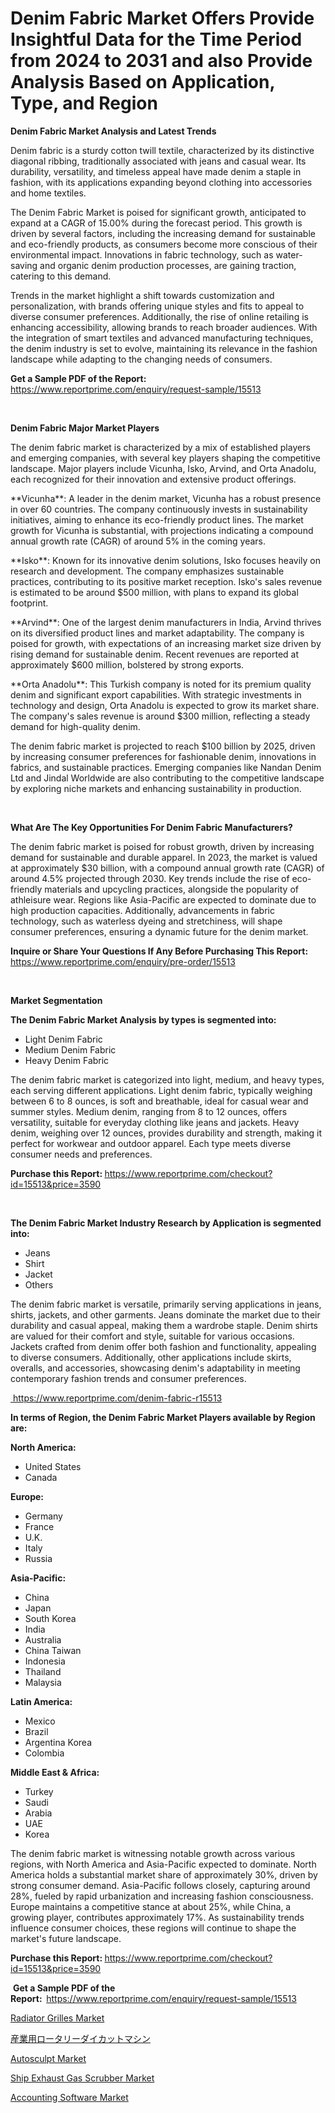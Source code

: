 <p><h1>Denim Fabric Market Offers Provide Insightful Data for the Time Period from 2024 to 2031 and also Provide Analysis Based on Application, Type, and Region</h1></p><p><strong>Denim Fabric Market Analysis and Latest Trends</strong></p>
<p><p>Denim fabric is a sturdy cotton twill textile, characterized by its distinctive diagonal ribbing, traditionally associated with jeans and casual wear. Its durability, versatility, and timeless appeal have made denim a staple in fashion, with its applications expanding beyond clothing into accessories and home textiles.</p><p>The Denim Fabric Market is poised for significant growth, anticipated to expand at a CAGR of 15.00% during the forecast period. This growth is driven by several factors, including the increasing demand for sustainable and eco-friendly products, as consumers become more conscious of their environmental impact. Innovations in fabric technology, such as water-saving and organic denim production processes, are gaining traction, catering to this demand.</p><p>Trends in the market highlight a shift towards customization and personalization, with brands offering unique styles and fits to appeal to diverse consumer preferences. Additionally, the rise of online retailing is enhancing accessibility, allowing brands to reach broader audiences. With the integration of smart textiles and advanced manufacturing techniques, the denim industry is set to evolve, maintaining its relevance in the fashion landscape while adapting to the changing needs of consumers.</p></p>
<p><strong>Get a Sample PDF of the Report:&nbsp;</strong> <a href="https://www.reportprime.com/enquiry/request-sample/15513">https://www.reportprime.com/enquiry/request-sample/15513</a></p>
<p>&nbsp;</p>
<p><strong>Denim Fabric Major Market Players</strong></p>
<p><p>The denim fabric market is characterized by a mix of established players and emerging companies, with several key players shaping the competitive landscape. Major players include Vicunha, Isko, Arvind, and Orta Anadolu, each recognized for their innovation and extensive product offerings.</p><p>**Vicunha**: A leader in the denim market, Vicunha has a robust presence in over 60 countries. The company continuously invests in sustainability initiatives, aiming to enhance its eco-friendly product lines. The market growth for Vicunha is substantial, with projections indicating a compound annual growth rate (CAGR) of around 5% in the coming years. </p><p>**Isko**: Known for its innovative denim solutions, Isko focuses heavily on research and development. The company emphasizes sustainable practices, contributing to its positive market reception. Isko's sales revenue is estimated to be around $500 million, with plans to expand its global footprint.</p><p>**Arvind**: One of the largest denim manufacturers in India, Arvind thrives on its diversified product lines and market adaptability. The company is poised for growth, with expectations of an increasing market size driven by rising demand for sustainable denim. Recent revenues are reported at approximately $600 million, bolstered by strong exports.</p><p>**Orta Anadolu**: This Turkish company is noted for its premium quality denim and significant export capabilities. With strategic investments in technology and design, Orta Anadolu is expected to grow its market share. The company's sales revenue is around $300 million, reflecting a steady demand for high-quality denim.</p><p>The denim fabric market is projected to reach $100 billion by 2025, driven by increasing consumer preferences for fashionable denim, innovations in fabrics, and sustainable practices. Emerging companies like Nandan Denim Ltd and Jindal Worldwide are also contributing to the competitive landscape by exploring niche markets and enhancing sustainability in production.</p></p>
<p>&nbsp;</p>
<p><strong>What Are The Key Opportunities For Denim Fabric Manufacturers?</strong></p>
<p><p>The denim fabric market is poised for robust growth, driven by increasing demand for sustainable and durable apparel. In 2023, the market is valued at approximately $30 billion, with a compound annual growth rate (CAGR) of around 4.5% projected through 2030. Key trends include the rise of eco-friendly materials and upcycling practices, alongside the popularity of athleisure wear. Regions like Asia-Pacific are expected to dominate due to high production capacities. Additionally, advancements in fabric technology, such as waterless dyeing and stretchiness, will shape consumer preferences, ensuring a dynamic future for the denim market.</p></p>
<p><strong>Inquire or Share Your Questions If Any Before Purchasing This Report:</strong> <a href="https://www.reportprime.com/enquiry/pre-order/15513">https://www.reportprime.com/enquiry/pre-order/15513</a></p>
<p>&nbsp;</p>
<p><strong>Market Segmentation</strong></p>
<p><strong>The Denim Fabric Market Analysis by types is segmented into:</strong></p>
<p><ul><li>Light Denim Fabric</li><li>Medium Denim Fabric</li><li>Heavy Denim Fabric</li></ul></p>
<p><p>The denim fabric market is categorized into light, medium, and heavy types, each serving different applications. Light denim fabric, typically weighing between 6 to 8 ounces, is soft and breathable, ideal for casual wear and summer styles. Medium denim, ranging from 8 to 12 ounces, offers versatility, suitable for everyday clothing like jeans and jackets. Heavy denim, weighing over 12 ounces, provides durability and strength, making it perfect for workwear and outdoor apparel. Each type meets diverse consumer needs and preferences.</p></p>
<p><strong>Purchase this Report:&nbsp;</strong><a href="https://www.reportprime.com/checkout?id=15513&price=3590">https://www.reportprime.com/checkout?id=15513&price=3590</a></p>
<p>&nbsp;</p>
<p><strong>The Denim Fabric Market Industry Research by Application is segmented into:</strong></p>
<p><ul><li>Jeans</li><li>Shirt</li><li>Jacket</li><li>Others</li></ul></p>
<p><p>The denim fabric market is versatile, primarily serving applications in jeans, shirts, jackets, and other garments. Jeans dominate the market due to their durability and casual appeal, making them a wardrobe staple. Denim shirts are valued for their comfort and style, suitable for various occasions. Jackets crafted from denim offer both fashion and functionality, appealing to diverse consumers. Additionally, other applications include skirts, overalls, and accessories, showcasing denim's adaptability in meeting contemporary fashion trends and consumer preferences.</p></p>
<p><a href="https://www.reportprime.com/denim-fabric-r15513">&nbsp;https://www.reportprime.com/denim-fabric-r15513</a></p>
<p><strong>In terms of Region, the Denim Fabric Market Players available by Region are:</strong></p>
<p>
    <p> <strong> North America: </strong>
        <ul>
            <li>United States</li>
            <li>Canada</li>
        </ul>
        </p> 
    <p> <strong> Europe: </strong>
        <ul>
            <li>Germany</li>
            <li>France</li>
            <li>U.K.</li>
            <li>Italy</li>
            <li>Russia</li>
        </ul>
        </p> 
    <p> <strong> Asia-Pacific: </strong>
        <ul>
            <li>China</li>
            <li>Japan</li>
            <li>South Korea</li>
            <li>India</li>
            <li>Australia</li>
            <li>China Taiwan</li>
            <li>Indonesia</li>
            <li>Thailand</li>
            <li>Malaysia</li>
        </ul>
        </p> 
    <p> <strong> Latin America: </strong>
        <ul>
            <li>Mexico</li>
            <li>Brazil</li>
            <li>Argentina Korea</li>
            <li>Colombia</li>
        </ul>
        </p> 
    <p> <strong> Middle East & Africa: </strong>
        <ul>
            <li>Turkey</li>
            <li>Saudi</li>
            <li>Arabia</li>
            <li>UAE</li>
            <li>Korea</li>
        </ul>
    </p>
    </p>
<p><p>The denim fabric market is witnessing notable growth across various regions, with North America and Asia-Pacific expected to dominate. North America holds a substantial market share of approximately 30%, driven by strong consumer demand. Asia-Pacific follows closely, capturing around 28%, fueled by rapid urbanization and increasing fashion consciousness. Europe maintains a competitive stance at about 25%, while China, a growing player, contributes approximately 17%. As sustainability trends influence consumer choices, these regions will continue to shape the market's future landscape.</p></p>
<p><strong>Purchase this Report: </strong><a href="https://www.reportprime.com/checkout?id=15513&price=3590">https://www.reportprime.com/checkout?id=15513&price=3590</a></p>
<p>&nbsp;<strong>Get a Sample PDF of the Report:&nbsp;&nbsp;</strong><a href="https://www.reportprime.com/enquiry/request-sample/15513">https://www.reportprime.com/enquiry/request-sample/15513</a></p>
<p><strong></strong></p>
<p><p><a href="https://issuu.com/reportprime-2/docs/radiator-grilles-market-size-2030.p_078377632832c3">Radiator Grilles Market</a></p><p><a href="https://medium.com/@vivakuvalis2005/industrial-rotary-die-cutting-machine-56321e64ca91">産業用ロータリーダイカットマシン</a></p><p><a href="https://issuu.com/reportprime-2/docs/autosculpt-market-size-2030.pptx_303497b62d0864">Autosculpt Market</a></p><p><a href="https://www.linkedin.com/pulse/ship-exhaust-gas-scrubber-market-global-insights-regional-hcukc?trackingId=90OBYezIQU6jQ%2FMpsGbOrQ%3D%3D">Ship Exhaust Gas Scrubber Market</a></p><p><a href="https://www.linkedin.com/pulse/global-accounting-software-market-size-trends-analysis-4whqf?trackingId=q0YDtc6gRkOYrNy%2BwM%2F6cQ%3D%3D">Accounting Software Market</a></p></p>